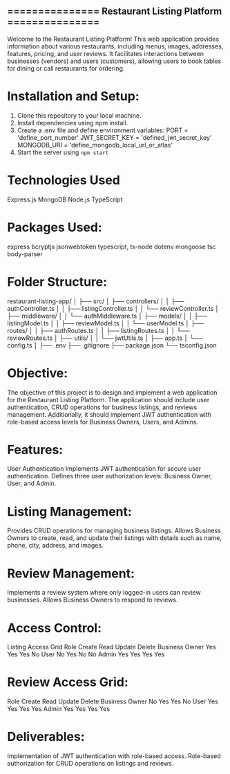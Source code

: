 ## =============== Restaurant Listing Platform =============== ##

Welcome to the Restaurant Listing Platform! This web application provides information about various restaurants, including menus, images, addresses, features, pricing, and user reviews. It facilitates interactions between businesses (vendors) and users (customers), allowing users to book tables for dining or call restaurants for ordering.

# Installation and Setup:

1. Clone this repository to your local machine.
2. Install dependencies using npm install.
3. Create a .env file and define environment variables:
    PORT = 'define_port_number'
    JWT_SECRET_KEY = 'defined_jwt_secret_key'
    MONGODB_URI = 'define_mongodb_local_url_or_atlas'
4. Start the server using `npm start`

# Technologies Used
Express.js
MongoDB
Node.js
TypeScript

# Packages Used:
express
bcryptjs
jsonwebtoken
typescript, ts-node
dotenv
mongoose
tsc
body-parser

# Folder Structure:

restaurant-listing-app/
│
├── src/
│   ├── controllers/
│   │   ├── authController.ts
│   │   ├── listingController.ts
│   │   └── reviewController.ts
│   ├── middleware/
│   │   └── authMiddleware.ts
│   ├── models/
│   │   ├── listingModel.ts
│   │   ├── reviewModel.ts
│   │   └── userModel.ts
│   ├── routes/
│   │   ├── authRoutes.ts
│   │   ├── listingRoutes.ts
│   │   └── reviewRoutes.ts
│   ├── utils/
│   │   └── jwtUtils.ts
│   ├── app.ts
│   └── config.ts
│
├── .env
├── .gitignore
├── package.json
└── tsconfig.json


# Objective:
The objective of this project is to design and implement a web application for the Restaurant Listing Platform. The application should include user authentication, CRUD operations for business listings, and reviews management. Additionally, it should implement JWT authentication with role-based access levels for Business Owners, Users, and Admins.

# Features:
User Authentication
Implements JWT authentication for secure user authentication.
Defines three user authorization levels: Business Owner, User, and Admin.

# Listing Management:
Provides CRUD operations for managing business listings.
Allows Business Owners to create, read, and update their listings with details such as name, phone, city, address, and images.

# Review Management:
Implements a review system where only logged-in users can review businesses.
Allows Business Owners to respond to reviews.

# Access Control:
Listing Access Grid
Role	Create	Read	Update	Delete
Business Owner	Yes	Yes	Yes	No
User	No	Yes	No	No
Admin	Yes	Yes	Yes	Yes

# Review Access Grid:
Role	Create	Read	Update	Delete
Business Owner	No	Yes	Yes	No
User	Yes	Yes	Yes	Yes
Admin	Yes	Yes	Yes	Yes

# Deliverables:
Implementation of JWT authentication with role-based access.
Role-based authorization for CRUD operations on listings and reviews.
